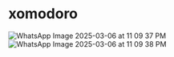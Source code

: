 # xomodoro
![WhatsApp Image 2025-03-06 at 11 09 37 PM](https://github.com/user-attachments/assets/02852809-0abd-4e34-89fa-1155bd57ce09)
![WhatsApp Image 2025-03-06 at 11 09 38 PM](https://github.com/user-attachments/assets/855e7802-9683-452c-af21-00b5d722443f)
